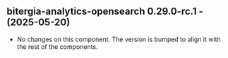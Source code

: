   ## bitergia-analytics-opensearch 0.29.0-rc.1 - (2025-05-20)
  
  * No changes on this component. The version is bumped to align it
    with the rest of the components.
